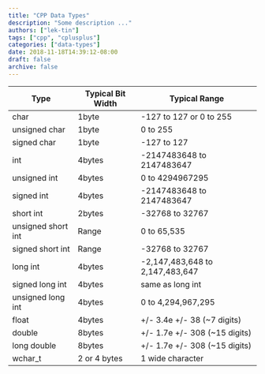 ```yaml
---
title: "CPP Data Types"
description: "Some description ..."
authors: ["lek-tin"]
tags: ["cpp", "cplusplus"]
categories: ["data-types"]
date: 2018-11-18T14:39:12-08:00
draft: false
archive: false
---
```

| Type               | Typical Bit Width | Typical Range                   |
|--------------------|-------------------|---------------------------------|
| char               | 1byte             | -127 to 127 or 0 to 255         |
| unsigned char      | 1byte             | 0 to 255                        |
| signed char        | 1byte             | -127 to 127                     |
| int                | 4bytes            | -2147483648 to 2147483647       |
| unsigned int       | 4bytes            | 0 to 4294967295                 |
| signed int         | 4bytes            | -2147483648 to 2147483647       |
| short int          | 2bytes            | -32768 to 32767                 |
| unsigned short int | Range             | 0 to 65,535                     |
| signed short int   | Range             | -32768 to 32767                 |
| long int           | 4bytes            | -2,147,483,648 to 2,147,483,647 |
| signed long int    | 4bytes            | same as long int                |
| unsigned long int  | 4bytes            | 0 to 4,294,967,295              |
| float              | 4bytes            | +/- 3.4e +/- 38 (~7 digits)     |
| double             | 8bytes            | +/- 1.7e +/- 308 (~15 digits)   |
| long double        | 8bytes            | +/- 1.7e +/- 308 (~15 digits)   |
| wchar_t            | 2 or 4 bytes      | 1 wide character                |